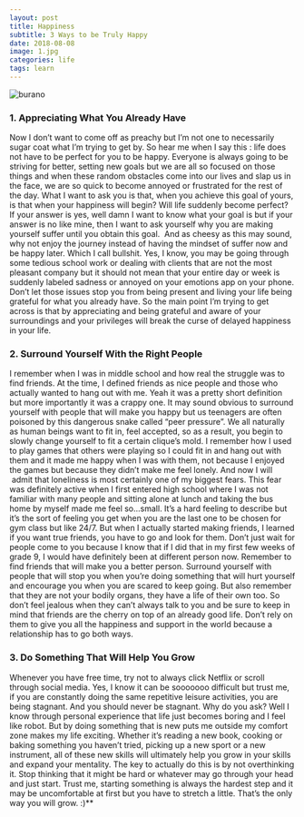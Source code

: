 ```yaml
---
layout: post
title: Happiness
subtitle: 3 Ways to be Truly Happy
date: 2018-08-08
image: 1.jpg
categories: life
tags: learn
---
```


![burano](../resources/images/post_images/burano.jpg)

### 1. Appreciating What You Already Have

Now I don’t want to come off as preachy but I’m not one to necessarily sugar coat what I’m trying to get by. So hear me when I say this : life does not have to be perfect for you to be happy. Everyone is always going to be striving for better, setting new goals but we are all so focused on those things and when these random obstacles come into our lives and slap us in the face, we are so quick to become annoyed or frustrated for the rest of the day. What I want to ask you is that, when you achieve this goal of yours, is that when your happiness will begin? Will life suddenly become perfect? If your answer is yes, well damn I want to know what your goal is but if your answer is no like mine, then I want to ask yourself why you are making yourself suffer until you obtain this goal.  And as cheesy as this may sound, why not enjoy the journey instead of having the mindset of suffer now and be happy later. Which I call bullshit. Yes, I know, you may be going through some tedious school work or dealing with clients that are not the most pleasant company but it should not mean that your entire day or week is suddenly labeled sadness or annoyed on your emotions app on your phone. Don’t let those issues stop you from being present and living your life being grateful for what you already have. So the main point I’m trying to get across is that by appreciating and being grateful and aware of your surroundings and your privileges will break the curse of delayed happiness in your life.



### 2. Surround Yourself With the Right People

 I remember when I was in middle school and how real the struggle was to find friends. At the time, I defined friends as nice people and those who actually wanted to hang out with me. Yeah it was a pretty short definition but more importantly it was a crappy one. It may sound obvious to surround yourself with people that will make you happy but us teenagers are often poisoned by this dangerous snake called “peer pressure”. We all naturally as human beings want to fit in, feel accepted, so as a result, you begin to slowly change yourself to fit a certain clique’s mold. I remember how I used to play games that others were playing so I could fit in and hang out with them and it made me happy when I was with them, not because I enjoyed the games but because they didn’t make me feel lonely. And now I will  admit that loneliness is most certainly one of my biggest fears. This fear was definitely active when I first entered high school where I was not familiar with many people and sitting alone at lunch and taking the bus home by myself made me feel so...small. It’s a hard feeling to describe but it’s the sort of feeling you get when you are the last one to be chosen for gym class but like 24/7. But when I actually started making friends, I learned if you want true friends, you have to go and look for them. Don’t just wait for people come to you because I know that if I did that in my first few weeks of grade 9, I would have definitely been at different person now. Remember to find friends that will make you a better person. Surround yourself with people that will stop you when you’re doing something that will hurt yourself and encourage you when you are scared to keep going. But also remember that they are not your bodily organs, they have a life of their own too. So don’t feel jealous when they can’t always talk to you and be sure to keep in mind that friends are the cherry on top of an already good life. Don’t rely on them to give you all the happiness and support in the world because a relationship has to go both ways.



### 3. Do Something That Will Help You Grow

Whenever you have free time, try not to always click Netflix or scroll through social media. Yes, I know it can be sooooooo difficult but trust me, if you are constantly doing the same repetitive leisure activities, you are being stagnant. And you should never be stagnant. Why do you ask? Well I know through personal experience that life just becomes boring and I feel like robot. But by doing something that is new puts me outside my comfort zone makes my life exciting. Whether it’s reading a new book, cooking or baking something you haven’t tried, picking up a new sport or a new instrument, all of these new skills will ultimately help you grow in your skills and expand your mentality. The key to actually do this is by not overthinking it. Stop thinking that it might be hard or whatever may go through your head and just start. Trust me, starting something is always the hardest step and it may be uncomfortable at first but you have to stretch a little. That’s the only way you will grow. :)**  

 